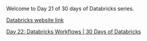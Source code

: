 Welcome to Day 21 of 30 days of Databricks series.

[Databricks website link](https://www.databricks.com/)   

[Day 22: Databricks Workflows  | 30 Days of Databricks](https://youtu.be/lJrzgQfH1tc)